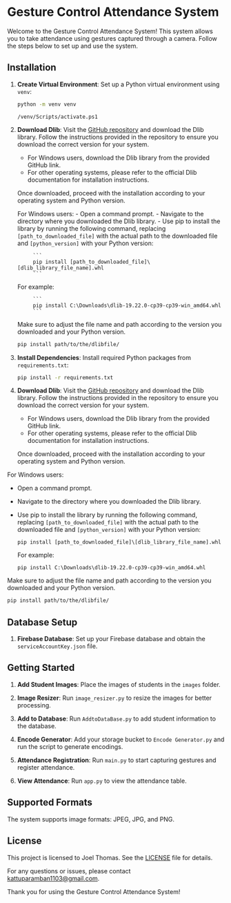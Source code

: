 # Gesture Control Attendance System

Welcome to the Gesture Control Attendance System! This system allows you to take attendance using gestures captured through a camera. Follow the steps below to set up and use the system.

## Installation

1. **Create Virtual Environment**: Set up a Python virtual environment using `venv`:
   ```bash
   python -m venv venv
   ```

   ```
   /venv/Scripts/activate.ps1
   ```


2. **Download Dlib**: Visit the [GitHub repository](https://github.com/z-mahmud22/Dlib_Windows_Python3.x) and download the Dlib library. Follow the instructions provided in the repository to ensure you download the correct version for your system.

   - For Windows users, download the Dlib library from the provided GitHub link.
   - For other operating systems, please refer to the official Dlib documentation for installation instructions.

   Once downloaded, proceed with the installation according to your operating system and Python version.

    For Windows users:
        - Open a command prompt.
        - Navigate to the directory where you downloaded the Dlib library.
        - Use pip to install the library by running the following command, replacing `[path_to_downloaded_file]` with the actual path to the downloaded file and `[python_version]` with your Python version:


            ```
            pip install [path_to_downloaded_file]\[dlib_library_file_name].whl
            ```

    For example:

            ```
            pip install C:\Downloads\dlib-19.22.0-cp39-cp39-win_amd64.whl
            ```

   Make sure to adjust the file name and path according to the version you downloaded and your Python version.


    ```bash
    pip install path/to/the/dlibfile/
    ```

3. **Install Dependencies**: Install required Python packages from `requirements.txt`:
   ```bash
   pip install -r requirements.txt
   ```



3. **Download Dlib**: Visit the [GitHub repository](https://github.com/z-mahmud22/Dlib_Windows_Python3.x) and download the Dlib library. Follow the instructions provided in the repository to ensure you download the correct version for your system.

   - For Windows users, download the Dlib library from the provided GitHub link.
   - For other operating systems, please refer to the official Dlib documentation for installation instructions.

   Once downloaded, proceed with the installation according to your operating system and Python version.

For Windows users:
   - Open a command prompt.
   - Navigate to the directory where you downloaded the Dlib library.
   - Use pip to install the library by running the following command, replacing `[path_to_downloaded_file]` with the actual path to the downloaded file and `[python_version]` with your Python version:


     ```
     pip install [path_to_downloaded_file]\[dlib_library_file_name].whl
     ```

     For example:

     ```
     pip install C:\Downloads\dlib-19.22.0-cp39-cp39-win_amd64.whl
     ```

   Make sure to adjust the file name and path according to the version you downloaded and your Python version.


```bash
pip install path/to/the/dlibfile/
```

## Database Setup

1. **Firebase Database**: Set up your Firebase database and obtain the `serviceAccountKey.json` file.

## Getting Started

1. **Add Student Images**: Place the images of students in the `images` folder.

2. **Image Resizer**: Run `image_resizer.py` to resize the images for better processing.

3. **Add to Database**: Run `AddtoDataBase.py` to add student information to the database.

4. **Encode Generator**: Add your storage bucket to `Encode Generator.py` and run the script to generate encodings.

5. **Attendance Registration**: Run `main.py` to start capturing gestures and register attendance.

6. **View Attendance**: Run `app.py` to view the attendance table.

## Supported Formats

The system supports image formats: JPEG, JPG, and PNG.

## License

This project is licensed to Joel Thomas. See the [LICENSE](LICENSE) file for details.

For any questions or issues, please contact kattuparamban1103@gmail.com.

Thank you for using the Gesture Control Attendance System!